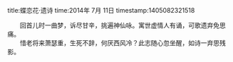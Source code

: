 title:蝶恋花·遗诗
time:2014年 7月 11日
timestamp:1405082321518

<p style="text-indent:21.0000pt; margin-bottom:0pt; margin-top:0pt;"   ><span style="mso-spacerun:'yes'; font-size:10.5000pt; font-family:'宋体';"   >回首儿时一曲梦，诉尽甘辛，挑遍神仙咏。寓世虚情人有诵，可歌遗弃免思痛。</span><span style="mso-spacerun:'yes'; font-size:10.5000pt; font-family:'宋体';"   ></span></p><p style="text-indent:21.0000pt; margin-bottom:0pt; margin-top:0pt;"   ><span style="mso-spacerun:'yes'; font-size:10.5000pt; font-family:'宋体';"   >惜老将来萧瑟重，生死不辞，何厌西风冷？此志随心忽坐醒，如诗一弃思残影。</span></p><wbr>
